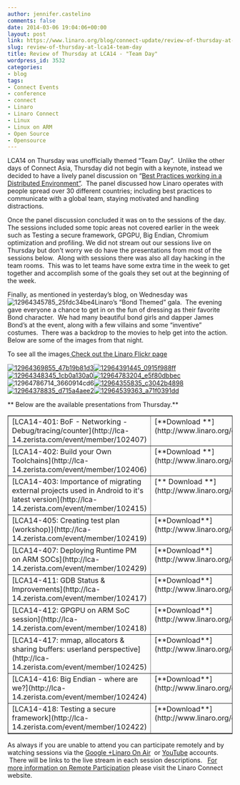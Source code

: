```yaml
---
author: jennifer.castelino
comments: false
date: 2014-03-06 19:04:06+00:00
layout: post
link: https://www.linaro.org/blog/connect-update/review-of-thursday-at-lca14-team-day/
slug: review-of-thursday-at-lca14-team-day
title: Review of Thursday at LCA14 - "Team Day"
wordpress_id: 3532
categories:
- blog
tags:
- Connect Events
- conference
- connect
- Linaro
- Linaro Connect
- Linux
- Linux on ARM
- Open Source
- Opensource
---
```


LCA14 on Thursday was unofficially themed “Team Day”.  Unlike the other days of Connect Asia, Thursday did not begin with a keynote, instead we decided to have a lively panel discussion on “[Best Practices working in a Distributed Environment”](https://www.youtube.com/watch?v=8UdqAjAoD3A).  The panel discussed how Linaro operates with people spread over 30 different countries; including best practices to communicate with a global team, staying motivated and handling distractions.




Once the panel discussion concluded it was on to the sessions of the day.  The sessions included some topic areas not covered earlier in the week such as Testing a secure framework, GPGPU, Big Endian, Chromium optimization and profiling. We did not stream out our sessions live on Thursday but don’t worry we do have the presentations from most of the sessions below.  Along with sessions there was also all day hacking in the team rooms.  This was to let teams have some extra time in the week to get together and accomplish some of the goals they set out at the beginning of the week.




Finally, as mentioned in yesterday’s blog, on Wednesday was ![12964345785_25fdc34be4](http://www.linaro.org/linaro-blog/wp-content/uploads/2014/03/12964345785_25fdc34be4-150x150.jpg)Linaro’s “Bond Themed” gala.  The evening gave everyone a chance to get in on the fun of dressing as their favorite Bond character.  We had many beautiful bond girls and dapper James Bond’s at the event, along with a few villains and some “inventive” costumes.  There was a backdrop to the movies to help get into the action.  Below are some of the images from that night.




To see all the images[
](http://www.flickr.com/photos/linaroorg/sets/72157641940318163/)[Check out the Linaro Flickr page](http://www.flickr.com/photos/linaroorg/sets/72157641940318163/)




[![12964369855_47b19b81d3](http://www.linaro.org/linaro-blog/wp-content/uploads/2014/03/12964369855_47b19b81d3-150x150.jpg)](http://www.linaro.org/linaro-blog/wp-content/uploads/2014/03/12964369855_47b19b81d3.jpg)[![12964391445_0915f988ff](http://www.linaro.org/linaro-blog/wp-content/uploads/2014/03/12964391445_0915f988ff-150x150.jpg)](http://www.linaro.org/linaro-blog/wp-content/uploads/2014/03/12964391445_0915f988ff.jpg)[![12964348345_1cb0a130a0](http://www.linaro.org/linaro-blog/wp-content/uploads/2014/03/12964348345_1cb0a130a0-150x150.jpg)](http://www.linaro.org/linaro-blog/wp-content/uploads/2014/03/12964348345_1cb0a130a0.jpg)[![12964783204_e5f80dbbec](http://www.linaro.org/linaro-blog/wp-content/uploads/2014/03/12964783204_e5f80dbbec-150x150.jpg)](http://www.linaro.org/linaro-blog/wp-content/uploads/2014/03/12964783204_e5f80dbbec.jpg)![12964786714_3660914cd6](http://www.linaro.org/linaro-blog/wp-content/uploads/2014/03/12964786714_3660914cd6-150x150.jpg)[![12964355835_c3042b4898](http://www.linaro.org/linaro-blog/wp-content/uploads/2014/03/12964355835_c3042b4898-150x150.jpg)](http://www.linaro.org/linaro-blog/wp-content/uploads/2014/03/12964355835_c3042b4898.jpg)[![12964378835_d715a4aee2](http://www.linaro.org/linaro-blog/wp-content/uploads/2014/03/12964378835_d715a4aee2-150x150.jpg)](http://www.linaro.org/linaro-blog/wp-content/uploads/2014/03/12964378835_d715a4aee2.jpg)[![12964539363_a71f0391dd](http://www.linaro.org/linaro-blog/wp-content/uploads/2014/03/12964539363_a71f0391dd-150x150.jpg)](http://www.linaro.org/linaro-blog/wp-content/uploads/2014/03/12964539363_a71f0391dd.jpg)


**
Below are the available presentations from Thursday.**
<table cellpadding="0" width="443" cellspacing="0" border="1" >
<tbody >
<tr >

<td width="245" valign="top" >[LCA14-401: BoF - Networking - Debug/tracing/counter](http://lca-14.zerista.com/event/member/102407)
</td>

<td width="198" valign="top" >[**Download **](http://www.linaro.org/documents/download/e687a74c34b5a5e3b1c98fc0070264c0531699106f260)slides
</td>
</tr>
<tr >

<td width="245" valign="top" >[LCA14-402: Build your Own Toolchains](http://lca-14.zerista.com/event/member/102406)
</td>

<td width="198" valign="top" >[**Download **](http://www.linaro.org/documents/download/ba9674ce410d1bf8a1f5c961c6f5cfcc530f5a5e25013)slides
</td>
</tr>
<tr >

<td width="245" valign="top" >[LCA14-403: Importance of migrating external projects used in Android to it's latest version](http://lca-14.zerista.com/event/member/102415)
</td>

<td width="198" valign="top" >[** Download **](http://www.linaro.org/documents/download/6fafd03797c24323a0133be696b5e58a53169a2e1e653)slides
</td>
</tr>
<tr >

<td width="245" valign="top" >[LCA14-405: Creating test plan (workshop)](http://lca-14.zerista.com/event/member/102419)
</td>

<td width="198" valign="top" >[**Download**](http://www.linaro.org/documents/download/5d5e2588d8576fa23915ada214ce8b8753169dad66865) slides
</td>
</tr>
<tr >

<td width="245" valign="top" >[LCA14-407: Deploying Runtime PM on ARM SOCs](http://lca-14.zerista.com/event/member/102429)
</td>

<td width="198" valign="top" >[**Download**](http://www.linaro.org/documents/download/48928de6fc23a159f8dff9533e47390053169afb12c67) slides
</td>
</tr>
<tr >

<td width="245" valign="top" >[LCA14-411: GDB Status & Improvements](http://lca-14.zerista.com/event/member/102417)
</td>

<td width="198" valign="top" >[**Download**](http://www.linaro.org/documents/download/9b2c4fb13c8894daafa8fc5b3a5167a9530f5abc9e6f5) slides
</td>
</tr>
<tr >

<td width="245" valign="top" >[LCA14-412: GPGPU on ARM SoC session](http://lca-14.zerista.com/event/member/102418)
</td>

<td width="198" valign="top" >[**Download**](http://www.linaro.org/documents/download/ed95c95480a295e07677f40bc625cd36530d17232ca0f) slides
</td>
</tr>
<tr >

<td width="245" valign="top" >[LCA14-417: mmap, allocators & sharing buffers: userland perspective](http://lca-14.zerista.com/event/member/102425)
</td>

<td width="198" valign="top" >[**Download**](http://www.linaro.org/documents/download/b928aa25929b1cad583f3080f51f5853530d17a0ca3e4) slides
</td>
</tr>
<tr >

<td width="245" valign="top" >[LCA14-416: Big Endian - where are we?](http://lca-14.zerista.com/event/member/102424)
</td>

<td width="198" valign="top" >[**Download**](http://www.linaro.org/documents/download/b5910bec03e9bef0da54a793e4834b8e531788dfe033e) slides
</td>
</tr>
<tr >

<td width="245" valign="top" >[LCA14-418: Testing a secure framework](http://lca-14.zerista.com/event/member/102422)
</td>

<td width="198" valign="top" >[**Download**](http://www.linaro.org/documents/download/2aafe41931b6604b05f058a54e5e656f530d17f57c0ea) slides
</td>
</tr>
</tbody>
</table>


As always if you are unable to attend you can participate remotely and by watching sessions via the [Google +Linaro On Air](https://plus.google.com/u/0/116754366033915823792/posts)  or [YouTube](http://www.youtube.com/user/LinaroOnAir) accounts.  There will be links to the live stream in each session descriptions.   [For more information on Remote Participation](http://www.linaro.org/connect-lca14/schedule/remote-participation) please visit the Linaro Connect website.
